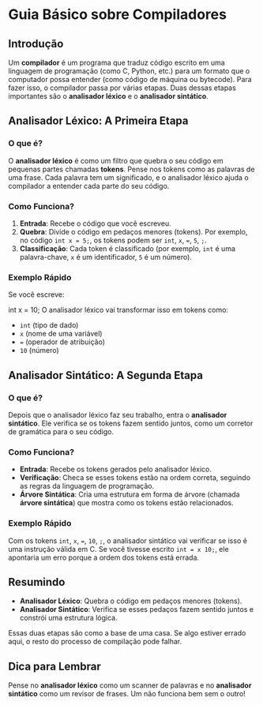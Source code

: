 # Guia Básico sobre Compiladores

## Introdução

Um **compilador** é um programa que traduz código escrito em uma linguagem de programação (como C, Python, etc.) para um formato que o computador possa entender (como código de máquina ou bytecode). Para fazer isso, o compilador passa por várias etapas. Duas dessas etapas importantes são o **analisador léxico** e o **analisador sintático**.

## Analisador Léxico: A Primeira Etapa

### O que é?

O **analisador léxico** é como um filtro que quebra o seu código em pequenas partes chamadas **tokens**. Pense nos tokens como as palavras de uma frase. Cada palavra tem um significado, e o analisador léxico ajuda o compilador a entender cada parte do seu código.

### Como Funciona?

1. **Entrada**: Recebe o código que você escreveu.
2. **Quebra**: Divide o código em pedaços menores (tokens). Por exemplo, no código `int x = 5;`, os tokens podem ser `int`, `x`, `=`, `5`, `;`.
3. **Classificação**: Cada token é classificado (por exemplo, `int` é uma palavra-chave, `x` é um identificador, `5` é um número).

### Exemplo Rápido

Se você escreve:

int x = 10;
O analisador léxico vai transformar isso em tokens como:

- `int` (tipo de dado)
- `x` (nome de uma variável)
- `=` (operador de atribuição)
- `10` (número)

## Analisador Sintático: A Segunda Etapa

### O que é?

Depois que o analisador léxico faz seu trabalho, entra o **analisador sintático**. Ele verifica se os tokens fazem sentido juntos, como um corretor de gramática para o seu código.

### Como Funciona?

- **Entrada**: Recebe os tokens gerados pelo analisador léxico.
- **Verificação**: Checa se esses tokens estão na ordem correta, seguindo as regras da linguagem de programação.
- **Árvore Sintática**: Cria uma estrutura em forma de árvore (chamada **árvore sintática**) que mostra como os tokens estão relacionados.

### Exemplo Rápido

Com os tokens `int`, `x`, `=`, `10`, `;`, o analisador sintático vai verificar se isso é uma instrução válida em C. Se você tivesse escrito `int = x 10;`, ele apontaria um erro porque a ordem dos tokens está errada.

## Resumindo

- **Analisador Léxico**: Quebra o código em pedaços menores (tokens).
- **Analisador Sintático**: Verifica se esses pedaços fazem sentido juntos e constrói uma estrutura lógica.

Essas duas etapas são como a base de uma casa. Se algo estiver errado aqui, o resto do processo de compilação pode falhar.

## Dica para Lembrar

Pense no **analisador léxico** como um scanner de palavras e no **analisador sintático** como um revisor de frases. Um não funciona bem sem o outro!
